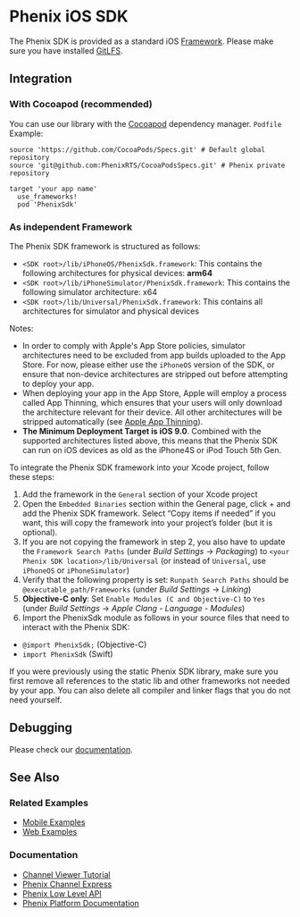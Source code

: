 # Phenix iOS SDK
The Phenix SDK is provided as a standard iOS [Framework](https://developer.apple.com/library/archive/technotes/tn2435/_index.html).
Please make sure you have installed [GitLFS](https://git-lfs.github.com/).
## Integration
### With Cocoapod (recommended)
You can use our library with the [Cocoapod](https://cocoapods.org/) dependency manager.
`Podfile` Example:
```
source 'https://github.com/CocoaPods/Specs.git' # Default global repository
source 'git@github.com:PhenixRTS/CocoaPodsSpecs.git' # Phenix private repository

target 'your app name'
  use_frameworks!
  pod 'PhenixSdk'
```

### As independent Framework
The Phenix SDK framework is structured as follows:
* `<SDK root>/lib/iPhoneOS/PhenixSdk.framework`: This contains the following architectures for physical devices: **arm64**
* `<SDK root>/lib/iPhoneSimulator/PhenixSdk.framework`: This contains the following simulator architecture: x64
* `<SDK root>/lib/Universal/PhenixSdk.framework`: This contains all architectures for simulator and physical devices

Notes:
* In order to comply with Apple's App Store policies, simulator architectures need to be excluded from app builds uploaded to the App Store. For now, please either use the `iPhoneOS` version of the SDK, or ensure that non-device architectures are stripped out before attempting to deploy your app.
* When deploying your app in the App Store, Apple will employ a process called App Thinning, which ensures that your users will only download the architecture relevant for their device. All other architectures will be stripped automatically (see [Apple App Thinning](https://help.apple.com/xcode/mac/current/#/devbbdc5ce4f)).
* **The Minimum Deployment Target is iOS 9.0**. Combined with the supported architectures listed above, this means that the Phenix SDK can run on iOS devices as old as the iPhone4S or iPod Touch 5th Gen.

To integrate the Phenix SDK framework into your Xcode project, follow these steps:

1. Add the framework in the `General` section of your Xcode project
2. Open the `Embedded Binaries` section within the General page, click + and add the Phenix SDK framework. Select “Copy items if needed” if you want, this will copy the framework into your project’s folder (but it is optional).
3. If you are not copying the framework in step 2, you also have to update the `Framework Search Paths` (under *Build Settings* -> *Packaging*) to `<your Phenix SDK location>/lib/Universal` (or instead of `Universal`, use `iPhoneOS` or `iPhoneSimulator`)
4. Verify that the following property is set: `Runpath Search Paths` should be `@executable_path/Frameworks` (under *Build Settings* -> *Linking*)
5. **Objective-C only**: Set `Enable Modules (C and Objective-C)` to `Yes` (under *Build Settings* -> *Apple Clang - Language - Modules*)
6. Import the PhenixSdk module as follows in your source files that need to interact with the Phenix SDK:
  * `@import PhenixSdk;` (Objective-C)
  * `import PhenixSdk` (Swift)

If you were previously using the static Phenix SDK library, make sure you first remove all references to the static lib and other frameworks not needed by your app. You can also delete all compiler and linker flags that you do not need yourself.

## Debugging
Please check our [documentation](https://phenixrts.com/docs/ios/?swift#debugging).

## See Also
### Related Examples
* [Mobile Examples](https://github.com/PhenixRTS/MobileExamples)
* [Web Examples](https://github.com/PhenixRTS/WebExamples)
### Documentation
* [Channel Viewer Tutorial](https://phenixrts.com/docs/ios/#view-a-channel)
* [Phenix Channel Express](https://phenixrts.com/docs/ios/#channel-express)
* [Phenix Low Level API](https://phenixrts.com/docs/ios/low-level/)
* [Phenix Platform Documentation](http://phenixrts.com/docs/)
